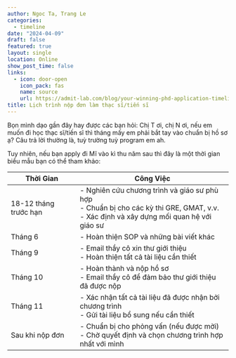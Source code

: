 ```yaml
---
author: Ngoc Ta, Trang Le
categories:
  - timeline
date: "2024-04-09"
draft: false
featured: true
layout: single
location: Online
show_post_time: false
links:
  - icon: door-open
    icon_pack: fas
    name: source
    url: https://admit-lab.com/blog/your-winning-phd-application-timeline/
title: Lịch trình nộp đơn làm thạc sĩ/tiến sĩ
---
```


Bọn mình dạo gần đây hay được các bạn hỏi: Chị T ơi, chị N ơi, nếu em muốn đi học thạc sĩ/tiến sĩ thì tháng mấy em phải bắt tay vào chuẩn bị hồ sơ ạ?
Câu trả lời thường là, tuỳ trường tuỳ program em ah.

Tuy nhiên, nếu bạn apply đi Mĩ vào kì thu năm sau thì đây là một thời gian biểu mẫu bạn có thể tham khảo:

| Thời Gian             | Công Việc                                                                                                                                     |
|------------------|------------------------------------------------------|
| 18-12 tháng trước hạn | \- Nghiên cứu chương trình và giáo sư phù hợp<br> - Chuẩn bị cho các kỳ thi GRE, GMAT, v.v.<br>- Xác định và xây dựng mối quan hệ với giáo sư |
| Tháng 6               | \- Hoàn thiện SOP và những bài viết khác                                                                                                      |
| Tháng 9               | \- Email thầy cô xin thư giới thiệu<br>- Hoàn thiện tất cả tài liệu cần thiết                                                                 |
| Tháng 10              | \- Hoàn thành và nộp hồ sơ<br>- Email thầy cô để đảm bảo thư giới thiệu đã được nộp                                                           |
| Tháng 11              | \- Xác nhận tất cả tài liệu đã được nhận bởi chương trình<br>- Gửi tài liệu bổ sung nếu cần thiết                                             |
| Sau khi nộp đơn       | \- Chuẩn bị cho phỏng vấn (nếu được mời)<br>- Chờ quyết định và chọn chương trình hợp nhất với mình                                           |
